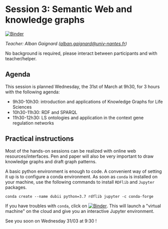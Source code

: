 # Session 3: Semantic Web and knowledge graphs
[![Binder](https://mybinder.org/badge_logo.svg)](https://mybinder.org/v2/gh/DU-Bii/module-6-Integrative-Bioinformatics/HEAD?filepath=%2Fcurrent%2Fsession3)

*Teacher: Alban Gaignard (alban.gaignard@univ-nantes.fr)*

No background is required, please interact between participants and with teacher/helper. 

## Agenda
This session is planned Wednesday, the 31st of March at 9h30, for 3 hours with the following agenda: 
 - 9h30-10h30: introduction and applications of Knowledge Graphs for Life Sciences  
 - 10h30-11h30: RDF and SPARQL 
 - 11h30-12h30: LS ontologies and application in the context gene regulation networks

## Practical instructions 
Most of the hands-on sessions can be realized with online web resources/interfaces. 
Pen and paper will also be very important to draw knowledge graphs and draft graph patterns.   

A basic python environment is enough to code. A convenient way of setting it up is to configure a conda environment. 
As soon as `conda` is installed on your machine, use the following commands to install `RDFlib` and `Jupyter` packages. 
```
conda create --name dubii python=3.7 rdflib jupyter -c conda-forge
```

If you have troubles with `conda`, click on [![Binder](https://mybinder.org/badge_logo.svg)](https://mybinder.org/v2/gh/DU-Bii/module-6-Integrative-Bioinformatics/HEAD?filepath=%2Fcurrent%2Fsession3). This will launch a "virtual machine" on the cloud and give you an interactive Jupyter environment. 

See you soon on Wednesday 31/03 at 9:30 ! 
